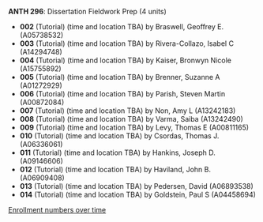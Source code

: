 **ANTH 296**: Dissertation Fieldwork Prep (4 units)

- **002** (Tutorial) (time and location TBA) by Braswell, Geoffrey E. (A05738532)
- **003** (Tutorial) (time and location TBA) by Rivera-Collazo, Isabel C (A14294748)
- **004** (Tutorial) (time and location TBA) by Kaiser, Bronwyn Nicole (A15755892)
- **005** (Tutorial) (time and location TBA) by Brenner, Suzanne A (A01272929)
- **006** (Tutorial) (time and location TBA) by Parish, Steven Martin (A00872084)
- **007** (Tutorial) (time and location TBA) by Non, Amy L (A13242183)
- **008** (Tutorial) (time and location TBA) by Varma, Saiba (A13242490)
- **009** (Tutorial) (time and location TBA) by Levy, Thomas E (A00811165)
- **010** (Tutorial) (time and location TBA) by Csordas, Thomas J. (A06336061)
- **011** (Tutorial) (time and location TBA) by Hankins, Joseph D. (A09146606)
- **012** (Tutorial) (time and location TBA) by Haviland, John B. (A06909408)
- **013** (Tutorial) (time and location TBA) by Pedersen, David (A06893538)
- **014** (Tutorial) (time and location TBA) by Goldstein, Paul S (A04458694)

[Enrollment numbers over time](./ANTH296.tsv)
